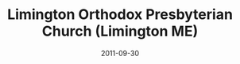 ---
date: &id001 2011-09-30
end_date: null
location:
  address: 302 Sokokis Avenue
  city: Limington
  state: ME
minister:
- end: null
  name: Leonard Gulstrom
  start: 2011-01-01
  type: Pastor
ministers:
- Leonard Gulstrom
name: Limington Orthodox Presbyterian Church
names:
- end: null
  name: Limington Orthodox Presbyterian Church
  start: 2011-09-30
origination_date: *id001
raw_data: "ME\nLimington\nLimington Orthodox Presbyterian Church (September 30, 2011\u2013\
  \ )\n(founded in 1789 and formerly Congregational)\n302 Sokokis Avenue\nPastor:\
  \ Leonard Gulstrom, 2011\u2013"
received_from: null
states:
- ME
status:
  active: true
  end_date: null
  reason: null
  received_from: null
  withdrawal_to: null
title: Limington Orthodox Presbyterian Church (Limington ME)
year_established:
- 2011

---